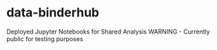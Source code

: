 # data-binderhub
Deployed Jupyter Notebooks for Shared Analysis
WARNING - Currently public for testing purposes
